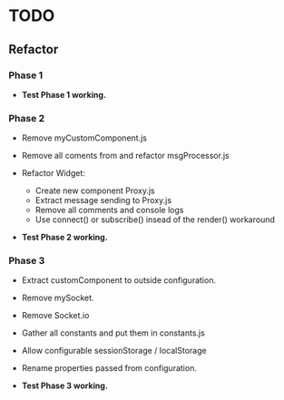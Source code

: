 # TODO

## Refactor
### Phase 1
<!-- - Refactor Autocomplete: -->
<!-- + Extract list API calling to Proxy.js -->
<!-- + Extract cache handling to Proxy.js -->
<!-- + Extract autocompleteState. -->
<!-- + Create component Helper.js -->
<!-- + Extract replacing to Helper.js -->
<!-- + Add actions and refactor actionTypes, dispatcher, and actions. -->
<!--    - Refactor store.js -->
<!--    - add autocompleteReducer.js -->
<!--    - Refactor behaviorReducer.js -->
<!--    - Refactor messageReducer.js -->
<!-- - Add additional no "@" state to Autocomplete logic. -->
<!-- - Remove unused props sent to AC from Sender.js -->
- **Test Phase 1 working.**

### Phase 2
- Remove myCustomComponent.js
- Remove all coments from and refactor msgProcessor.js
- Refactor Widget:
    + Create new component Proxy.js
    + Extract message sending to Proxy.js
    + Remove all comments and console logs
    + Use connect() or subscribe() insead of the render() workaround

- **Test Phase 2 working.**

### Phase 3
- Extract customComponent to outside configuration.

- Remove mySocket.
- Remove Socket.io

- Gather all constants and put them in constants.js
- Allow configurable sessionStorage / localStorage
- Rename properties passed from configuration.

- **Test Phase 3 working.**
